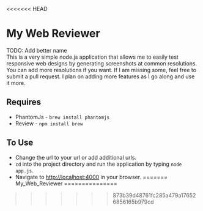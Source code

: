 <<<<<<< HEAD
# My Web Reviewer
TODO: Add better name  
This is a very simple node.js application that allows me to easily test responsive web designs by generating screenshots at common resolutions. You can add more resolutions if you want. If I am missing some, feel free to submit a pull request. I plan on adding more features as I go along and use it more.

## Requires
* PhantomJs - `brew install phantomjs`
* Review - `npm install brew`

## To Use
* Change the url to your url or add additional urls.
* `cd` into the project directory and run the application by typing `node app.js`.
* Navigate to [http://localhost:4000](http://localhost:4000) in your browser.
=======
My_Web_Reviewer
===============
>>>>>>> 873b39d48761fc285a479a176526856165b979cd
